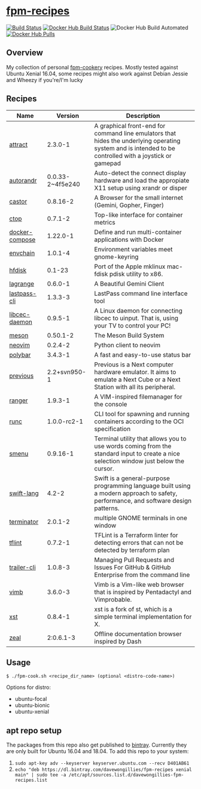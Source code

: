 # [fpm-recipes](https://hub.docker.com/r/davewongillies/fpm-recipes/)

[![Build Status](https://travis-ci.org/davewongillies/fpm-recipes.svg?branch=master)](https://travis-ci.org/davewongillies/fpm-recipes) [![Docker Hub Build Status](https://img.shields.io/docker/build/davewongillies/fpm-recipes.svg)](https://hub.docker.com/r/davewongillies/fpm-recipes/builds/) ![Docker Hub Build Automated](https://img.shields.io/docker/automated/davewongillies/fpm-recipes.svg) [![Docker Hub Pulls](https://img.shields.io/docker/pulls/davewongillies/fpm-recipes.svg)](https://hub.docker.com/r/davewongillies/fpm-recipes/)

## Overview

My collection of personal [fpm-cookery](https://github.com/bernd/fpm-cookery) recipes. Mostly tested against Ubuntu Xenial 16.04, some recipes might also work against Debian Jessie and Wheezy if you're/I'm lucky

## Recipes
|Name|Version|Description|
|----|-------|-----------|
|[attract](http://www.attractmode.org)|2.3.0-1|A graphical front-end for command line emulators that hides the underlying operating system and is intended to be controlled with a joystick or gamepad|
|[autorandr](https://github.com/wertarbyte/autorandr)|0.0.33-2~4f5e240|Auto-detect the connect display hardware and load the appropiate X11 setup using xrandr or disper|
|[castor](https://git.sr.ht/~julienxx/castor)|0.8.16-2|A Browser for the small internet (Gemini, Gopher, Finger)|
|[ctop](https://ctop.sh)|0.7.1-2|Top-like interface for container metrics|
|[docker-compose](https://github.com/docker/compose)|1.22.0-1|Define and run multi-container applications with Docker|
|[envchain](https://github.com/sorah/envchain)|1.0.1-4|Environment variables meet gnome-keyring|
|[hfdisk](http://www.codesrc.com/gitweb/index.cgi?p=hfdisk.git;a=summary)|0.1-23|Port of the Apple mklinux mac-fdisk pdisk utility to x86.|
|[lagrange](https://gmi.skyjake.fi/lagrange)|0.6.0-1|A Beautiful Gemini Client|
|[lastpass-cli](https://github.com/lastpass/lastpass-cli)|1.3.3-3|LastPass command line interface tool|
|[libcec-daemon](https://github.com/benklop/libcec-daemon)|0.9.5-1|A Linux daemon for connecting libcec to uinput. That is, using your TV to control your PC!|
|[meson](http://mesonbuild.com/)|0.50.1-2|The Meson Build System|
|[neovim](https://github.com/neovim/python-client)|0.2.4-2|Python client to neovim|
|[polybar](https://github.com/polybar/polybar)|3.4.3-1|A fast and easy-to-use status bar|
|[previous](http://previous.alternative-system.com/)|2.2+svn950-1|Previous is a Next computer hardware emulator. It aims to emulate a Next Cube or a Next Station with all its peripheral.|
|[ranger](https://github.com/ranger/ranger)|1.9.3-1|A VIM-inspired filemanager for the console|
|[runc](https://github.com/opencontainers/runc)|1.0.0-rc2-1|CLI tool for spawning and running containers according to the OCI specification|
|[smenu](https://github.com/p-gen/smenu)|0.9.16-1|Terminal utility that allows you to use words coming from the standard input to create a nice selection window just below the cursor.|
|[swift-lang](https://swift.org)|4.2-2|Swift is a general-purpose programming language built using a modern approach to safety, performance, and software design patterns.|
|[terminator](https://github.com/gnome-terminator/terminator)|2.0.1-2|multiple GNOME terminals in one window|
|[tflint](https://github.com/wata727/tflint)|0.7.2-1|TFLint is a Terraform linter for detecting errors that can not be detected by terraform plan|
|[trailer-cli](https://github.com/ptsochantaris/trailer-cli)|1.0.8-3|Managing Pull Requests and Issues For GitHub & GitHub Enterprise from the command line|
|[vimb](https://github.com/fanglingsu/vimb)|3.6.0-3|Vimb is a Vim-like web browser that is inspired by Pentadactyl and Vimprobable.|
|[xst](https://github.com/neeasade/xst)|0.8.4-1|xst is a fork of st, which is a simple terminal implementation for X.|
|[zeal](https://zealdocs.org)|2:0.6.1-3|Offline documentation browser inspired by Dash|

## Usage

```
$ ./fpm-cook.sh <recipe_dir_name> (optional <distro-code-name>)
```

Options for distro:

  * ubuntu-focal
  * ubuntu-bionic
  * ubuntu-xenial

## apt repo setup

The packages from this repo also get published to [bintray](https://bintray.com/davewongillies/fpm-recipes). Currently they are only built for Ubuntu 16.04 and 18.04. To add this repo to your system:
1. `sudo apt-key adv --keyserver keyserver.ubuntu.com --recv D401AB61`
1. `echo "deb https://dl.bintray.com/davewongillies/fpm-recipes xenial main" | sudo tee -a /etc/apt/sources.list.d/davewongillies-fpm-recipes.list`
